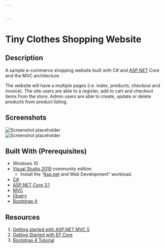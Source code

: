 ```yaml
---


---
```


<h1 id="tiny-clothes-shopping-website">Tiny Clothes Shopping Website</h1>
<h2 id="description">Description</h2>
<p>A sample e-commerce shopping website built with C# and <a href="http://ASP.NET">ASP.NET</a> Core and the MVC architecture.</p>
<p>The website will have a multiple pages (i.e. index, products, checkout and invoice). The site users are able to a register, add to cart and checkout items from the store.  Admin users are able to create, update or delete products from product listing.</p>
<h2 id="screenshots">Screenshots</h2>
<p><img src="https://i.imgur.com/Ky9kKmH.png" alt="Screenshot placeholder"><br>
<img src="https://i.imgur.com/7bHjIJj.png" alt="Screenshot placeholder"></p>
<h2 id="built-with-prerequisites">Built With (Prerequisites)</h2>
<ul>
<li>Windows 10</li>
<li><a href="%5Bhttps://developer.microsoft.com/en-us/windows/downloads">Visual Studio 2019</a> community edition
<ul>
<li>Install the “<a href="http://Asp.net">Asp.net</a> and Web Development” workload.</li>
</ul>
</li>
<li><a href="https://docs.microsoft.com/en-us/dotnet/csharp/">C#</a></li>
<li><a href="https://docs.microsoft.com/en-us/aspnet/core/?view=aspnetcore-3.0">ASP.NET Core 3.1</a></li>
<li><a href="https://docs.microsoft.com/en-nz/aspnet/core/mvc/overview?view=aspnetcore-3.0">MVC</a></li>
<li><a href="https://jquery.com/%5D(https://jquery.com/)">jQuery</a></li>
<li><a href="https://getbootstrap.com/%5D(https://getbootstrap.com/)">Bootstrap 4</a></li>
</ul>
<h2 id="resources">Resources</h2>
<ol>
<li><a href="https://docs.microsoft.com/en-us/aspnet/mvc/overview/getting-started/introduction/getting-started%5D(https://docs.microsoft.com/en-us/aspnet/mvc/overview/getting-started/introduction/getting-started)%5D">Getting started with ASP.NET MVC 5</a></li>
<li><a href="https://docs.microsoft.com/en-us/ef/core/get-started/?tabs=netcore-cli%5D(https://docs.microsoft.com/en-us/ef/core/get-started/?tabs=netcore-cli)">Getting Started with EF Core</a></li>
<li><a href="https://www.w3schools.com/bootstrap4/%5D(https://www.w3schools.com/bootstrap4/)">Bootstrap 4  Tutorial</a></li>
</ol>

